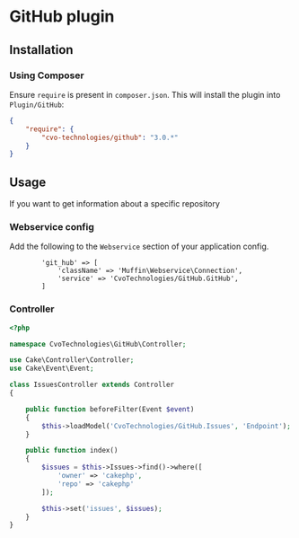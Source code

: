 # GitHub plugin

## Installation

### Using Composer

Ensure `require` is present in `composer.json`. This will install the plugin into `Plugin/GitHub`:

```json
{
    "require": {
        "cvo-technologies/github": "3.0.*"
    }
}
```

## Usage

If you want to get information about a specific repository

### Webservice config

Add the following to the ```Webservice``` section of your application config.

```
        'git_hub' => [
            'className' => 'Muffin\Webservice\Connection',
            'service' => 'CvoTechnologies/GitHub.GitHub',
        ]
```

### Controller

```php
<?php

namespace CvoTechnologies\GitHub\Controller;

use Cake\Controller\Controller;
use Cake\Event\Event;

class IssuesController extends Controller
{

    public function beforeFilter(Event $event)
    {
        $this->loadModel('CvoTechnologies/GitHub.Issues', 'Endpoint');
    }

    public function index()
    {
        $issues = $this->Issues->find()->where([
            'owner' => 'cakephp',
            'repo' => 'cakephp'
        ]);

        $this->set('issues', $issues);
    }
}
```

